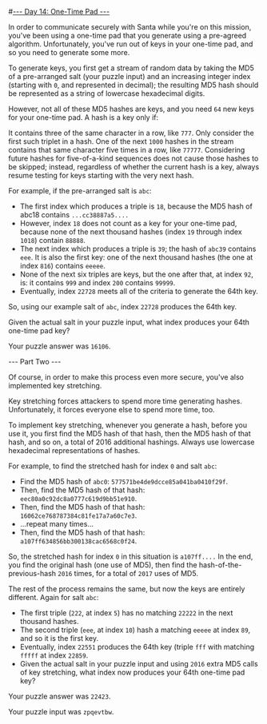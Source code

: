 #[--- Day 14: One-Time Pad ---](http://adventofcode.com/2016/day/14)

In order to communicate securely with Santa while you're on this mission, you've been using a one-time pad that you generate using a pre-agreed algorithm. Unfortunately, you've run out of keys in your one-time pad, and so you need to generate some more.

To generate keys, you first get a stream of random data by taking the MD5 of a pre-arranged salt (your puzzle input) and an increasing integer index (starting with ``0``, and represented in decimal); the resulting MD5 hash should be represented as a string of lowercase hexadecimal digits.

However, not all of these MD5 hashes are keys, and you need ``64`` new keys for your one-time pad. A hash is a key only if:

It contains three of the same character in a row, like ``777``. Only consider the first such triplet in a hash.
One of the next ``1000`` hashes in the stream contains that same character five times in a row, like ``77777``.
Considering future hashes for five-of-a-kind sequences does not cause those hashes to be skipped; instead, regardless of whether the current hash is a key, always resume testing for keys starting with the very next hash.

For example, if the pre-arranged salt is ``abc``:

- The first index which produces a triple is ``18``, because the MD5 hash of abc18 contains ``...cc38887a5....``   
- However, index ``18`` does not count as a key for your one-time pad, because none of the next thousand hashes (index ``19`` through index ``1018``) contain ``88888``.
- The next index which produces a triple is ``39``; the hash of ``abc39`` contains ``eee``. It is also the first key: one of the next thousand hashes (the one at index ``816``) contains ``eeeee``.
- None of the next six triples are keys, but the one after that, at index ``92``, is: it contains ``999`` and index ``200`` contains ``99999``.
- Eventually, index ``22728`` meets all of the criteria to generate the 64th key.  

So, using our example salt of ``abc``, index ``22728`` produces the 64th key.

Given the actual salt in your puzzle input, what index produces your 64th one-time pad key?

Your puzzle answer was ``16106``.

--- Part Two ---

Of course, in order to make this process even more secure, you've also implemented key stretching.

Key stretching forces attackers to spend more time generating hashes. Unfortunately, it forces everyone else to spend more time, too.

To implement key stretching, whenever you generate a hash, before you use it, you first find the MD5 hash of that hash, then the MD5 hash of that hash, and so on, a total of 2016 additional hashings. Always use lowercase hexadecimal representations of hashes.

For example, to find the stretched hash for index ``0`` and salt ``abc``:

- Find the MD5 hash of ``abc0``: ``577571be4de9dcce85a041ba0410f29f``.
- Then, find the MD5 hash of that hash: ``eec80a0c92dc8a0777c619d9bb51e910``.
- Then, find the MD5 hash of that hash: ``16062ce768787384c81fe17a7a60c7e3``.
- ...repeat many times...
- Then, find the MD5 hash of that hash: ``a107ff634856bb300138cac6568c0f24``.  

So, the stretched hash for index ``0`` in this situation is ``a107ff....`` In the end, you find the original hash (one use of MD5), then find the hash-of-the-previous-hash ``2016`` times, for a total of ``2017`` uses of MD5.

The rest of the process remains the same, but now the keys are entirely different. Again for salt ``abc``:

- The first triple (``222``, at index ``5``) has no matching ``22222`` in the next thousand hashes.
- The second triple (``eee``, at index ``10``) hash a matching ``eeeee`` at index ``89``, and so it is the first key.
- Eventually, index ``22551`` produces the 64th key (triple ``fff`` with matching ``fffff`` at index ``22859``.
- Given the actual salt in your puzzle input and using ``2016`` extra MD5 calls of key stretching, what index now produces your 64th one-time pad key?

Your puzzle answer was ``22423``.

Your puzzle input was ``zpqevtbw``.
